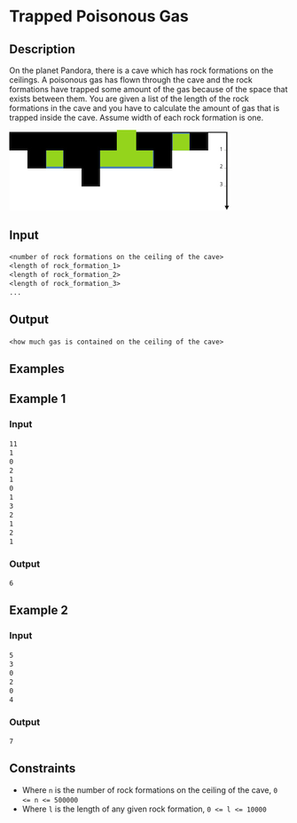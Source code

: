 # Trapped Poisonous Gas


## Description

On the planet Pandora, there is a cave which has rock formations on the ceilings. A poisonous gas has flown through the cave and the rock formations have trapped some amount of the gas because of the space that exists between them. You are given a list of the length of the rock formations in the cave and you have to calculate the amount of gas that is trapped inside the cave. Assume width of each rock formation is one.

![alt text](https://github.com/lucidsoftware/lucid-programming-competition-2020/blob/master/problems/TrappedPoisonousGas/trappedpoisongas.jpg)

## Input

```
<number of rock formations on the ceiling of the cave>
<length of rock_formation_1>
<length of rock_formation_2>
<length of rock_formation_3>
...
```

## Output

```<how much gas is contained on the ceiling of the cave>```

## Examples

## Example 1

### Input
```
11
1
0
2
1
0
1
3
2
1
2
1
```
### Output
```
6
```

## Example 2

### Input
```
5
3
0
2
0
4
```
### Output
```
7
```

## Constraints
* Where `n` is the number of rock formations on the ceiling of the cave, `0 <= n <= 500000`
* Where `l` is the length of any given rock formation, `0 <= l <= 10000`